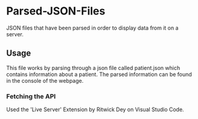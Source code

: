 # Parsed-JSON-Files
JSON files that have been parsed in order to display data from it on a server.

## Usage
This file works by parsing through a json file called patient.json which contains information about a patient. The parsed information can be found in the console of the webpage.

### Fetching the API
Used the 'Live Server' Extension by Ritwick Dey on Visual Studio Code. 


